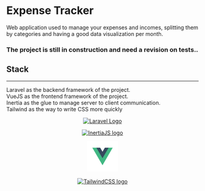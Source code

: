 # Expense Tracker

Web application used to manage your expenses and incomes, splitting them by categories and having a good data visualization per month.

### **The project is still in construction and need a revision on tests..**

## Stack

---

Laravel as the backend framework of the project.  
VueJS as the frontend framework of the project.  
Inertia as the glue to manage server to client communication.  
Tailwind as the way to write CSS more quickly

<p align="center"><a href="https://laravel.com" target="_blank"><img src="https://raw.githubusercontent.com/laravel/art/master/logo-lockup/5%20SVG/2%20CMYK/1%20Full%20Color/laravel-logolockup-cmyk-red.svg" width="200" alt="Laravel Logo"></a></p>

<p align="center">
<a href="https://inertiajs.com">
<img src="https://avatars.githubusercontent.com/u/47703742?s=200&v=4" width="60" alt="InertiaJS logo">
</a>
</p>
<p align="center">
<a href="https://vuejs.org" target="_blank">
<img src="https://raw.githubusercontent.com/vuejs/art/master/logo.png" height="80" alt="VueJS logo">
</a>
</p>
<p align="center">
<a href="https://tailwindcss.com" target="_blank">
<img src="https://raw.githubusercontent.com/tailwindlabs/tailwindcss/HEAD/.github/logo-dark.svg" width="200" alt="TailwindCSS logo">
</a>
</p>
